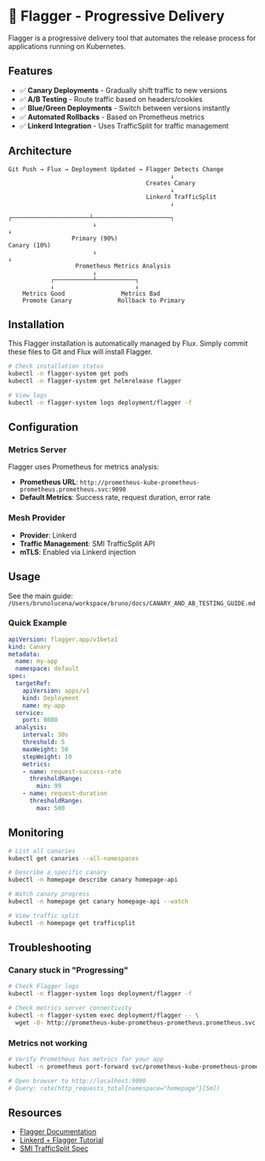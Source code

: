# 🚀 Flagger - Progressive Delivery

Flagger is a progressive delivery tool that automates the release process for applications running on Kubernetes.

## Features

- ✅ **Canary Deployments** - Gradually shift traffic to new versions
- ✅ **A/B Testing** - Route traffic based on headers/cookies
- ✅ **Blue/Green Deployments** - Switch between versions instantly
- ✅ **Automated Rollbacks** - Based on Prometheus metrics
- ✅ **Linkerd Integration** - Uses TrafficSplit for traffic management

## Architecture

```
Git Push → Flux → Deployment Updated → Flagger Detects Change
                                              ↓
                                       Creates Canary
                                              ↓
                                       Linkerd TrafficSplit
                                              ↓
                        ┌──────────────────────┴──────────────────────┐
                        ↓                                              ↓
                  Primary (90%)                                  Canary (10%)
                        ↓                                              ↓
                   Prometheus Metrics Analysis
                        ↓
            ┌───────────┴───────────┐
            ↓                       ↓
    Metrics Good                Metrics Bad
    Promote Canary             Rollback to Primary
```

## Installation

This Flagger installation is automatically managed by Flux. Simply commit these files to Git and Flux will install Flagger.

```bash
# Check installation status
kubectl -n flagger-system get pods
kubectl -n flagger-system get helmrelease flagger

# View logs
kubectl -n flagger-system logs deployment/flagger -f
```

## Configuration

### Metrics Server

Flagger uses Prometheus for metrics analysis:
- **Prometheus URL**: `http://prometheus-kube-prometheus-prometheus.prometheus.svc:9090`
- **Default Metrics**: Success rate, request duration, error rate

### Mesh Provider

- **Provider**: Linkerd
- **Traffic Management**: SMI TrafficSplit API
- **mTLS**: Enabled via Linkerd injection

## Usage

See the main guide: `/Users/brunolucena/workspace/bruno/docs/CANARY_AND_AB_TESTING_GUIDE.md`

### Quick Example

```yaml
apiVersion: flagger.app/v1beta1
kind: Canary
metadata:
  name: my-app
  namespace: default
spec:
  targetRef:
    apiVersion: apps/v1
    kind: Deployment
    name: my-app
  service:
    port: 8080
  analysis:
    interval: 30s
    threshold: 5
    maxWeight: 50
    stepWeight: 10
    metrics:
    - name: request-success-rate
      thresholdRange:
        min: 99
    - name: request-duration
      thresholdRange:
        max: 500
```

## Monitoring

```bash
# List all canaries
kubectl get canaries --all-namespaces

# Describe a specific canary
kubectl -n homepage describe canary homepage-api

# Watch canary progress
kubectl -n homepage get canary homepage-api --watch

# View traffic split
kubectl -n homepage get trafficsplit
```

## Troubleshooting

### Canary stuck in "Progressing"

```bash
# Check Flagger logs
kubectl -n flagger-system logs deployment/flagger -f

# Check metrics server connectivity
kubectl -n flagger-system exec deployment/flagger -- \
  wget -O- http://prometheus-kube-prometheus-prometheus.prometheus.svc:9090/api/v1/query?query=up
```

### Metrics not working

```bash
# Verify Prometheus has metrics for your app
kubectl -n prometheus port-forward svc/prometheus-kube-prometheus-prometheus 9090:9090

# Open browser to http://localhost:9090
# Query: rate(http_requests_total{namespace="homepage"}[5m])
```

## Resources

- [Flagger Documentation](https://docs.flagger.app/)
- [Linkerd + Flagger Tutorial](https://docs.flagger.app/tutorials/linkerd-progressive-delivery)
- [SMI TrafficSplit Spec](https://github.com/servicemeshinterface/smi-spec/blob/main/apis/traffic-split/v1alpha2/traffic-split.md)

